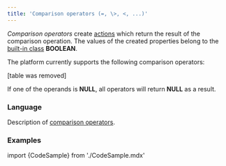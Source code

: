```yaml
---
title: 'Comparison operators (=, \>, <, ...)'
---
```


*Comparison operators* create [actions](Properties.md) which return the result of the comparison operation. The values of the created properties belong to the [built-in class](Built-in_classes.md) **BOOLEAN**.

The platform currently supports the following comparison operators:

[table was removed]

If one of the operands is **NULL**, all operators will return **NULL** as a result.

### Language

Description of [comparison operators](Comparison_operators.md).

### Examples


import {CodeSample} from './CodeSample.mdx'

<CodeSample url="https://documentation.lsfusion.org/sample?file=OperatorPropertySample&block=compare"/>
